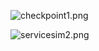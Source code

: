 ![checkpoint1.png](https://bitbucket.org/repo/gkR8znK/images/1448958106-checkpoint1.png)

![servicesim2.png](https://bitbucket.org/repo/gkR8znK/images/1510498689-servicesim2.png)